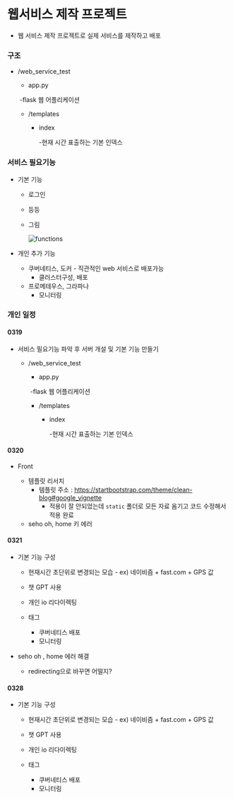# 웹서비스 제작 프로젝트

- 웹 서비스 제작 프로젝트로 실제 서비스를 제작하고 배포



### 구조

- /web_service_test

  - app.py

  ​		-flask 웹 어플리케이션

  - /templates

    - index 

      -현재 시간 표출하는 기본 인덱스





### 서비스 필요기능

- 기본 기능

  - 로그인

  - 등등

  - 그림

    ![functions](https://github.com/sehooh5/SHtoken/assets/58541635/62d9fc14-bad0-409c-a49e-71ab01378553)



- 개인 추가 기능
  - 쿠버네티스, 도커 - 직관적인 web 서비스로 배포가능
    - 클러스터구성, 배포
  - 프로메테우스, 그라파나
    - 모니터링



### 개인 일정

#### 0319

- 서비스 필요기능 파악 후 서버 개설 및 기본 기능 만들기

  - /web_service_test

    - app.py

    ​		-flask 웹 어플리케이션

    - /templates

      - index 

        -현재 시간 표출하는 기본 인덱스



#### 0320

- Front

  - 템플릿 리서치
    - 템플릿 주소 : https://startbootstrap.com/theme/clean-blog#google_vignette
      - 적용이 잘 안되었는데 `static` 폴더로 모든 자료 옴기고 코드 수정해서 적용 완료
  - seho oh, home 키 에러

  


#### 0321

- 기본 기능 구성

  - 현재시간 초단위로 변경되는 모습 - ex) 네이비즘  + fast.com + GPS 값
  - 챗 GPT 사용
  - 개인 io 리다이렉팅 
  - 태그

    - 쿠버네티스 배포
    - 모니터링
- seho oh , home 에러 해결
  - redirecting으로 바꾸면 어떨지?



#### 0328

- 기본 기능 구성

  - 현재시간 초단위로 변경되는 모습 - ex) 네이비즘  + fast.com + GPS 값
  - 챗 GPT 사용
  - 개인 io 리다이렉팅 
  - 태그

    - 쿠버네티스 배포
    - 모니터링